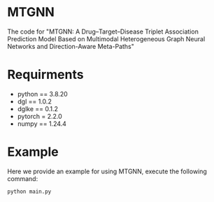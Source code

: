 # MTGNN
The code for "MTGNN: A Drug–Target–Disease Triplet Association Prediction Model Based on Multimodal Heterogeneous Graph Neural Networks and Direction-Aware Meta-Paths"

# Requirments
- python == 3.8.20
- dgl == 1.0.2
- dglke == 0.1.2
- pytorch = 2.2.0
- numpy == 1.24.4

# Example
Here we provide an example for using MTGNN, execute the following command:

    python main.py
